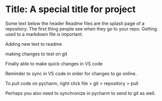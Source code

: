 # Title: A special title for project
Some text below the header
Readme files are the splash page of a repository. The first thing people see when they go to your repo.
Getting used to a markdown file is important. 

Adding new text to readme

making changes to test on git

Finally able to make quick changes in VS code

Reminder to sync in VS code in order for changes to go online.

To pull code on pycharm, right click file > git > repository > pull

Perhaps you also need to synchronize in pycharm to send to git as well.